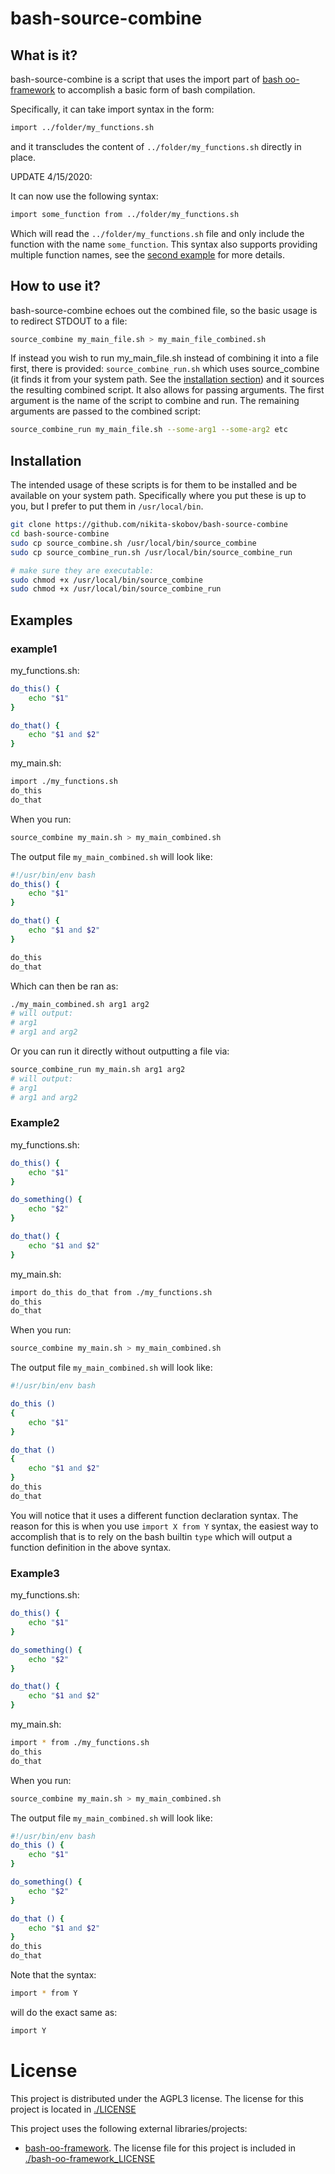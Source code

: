 # bash-source-combine

## What is it?

bash-source-combine is a script that uses the import part of [bash oo-framework](https://github.com/niieani/bash-oo-framework) to accomplish a basic form of bash compilation.

Specifically, it can take import syntax in the form:

```sh
import ../folder/my_functions.sh
```

and it transcludes the content of `../folder/my_functions.sh` directly in place.

UPDATE 4/15/2020:

It can now use the following syntax:

```sh
import some_function from ../folder/my_functions.sh
```

Which will read the `../folder/my_functions.sh` file and only include the function with the name `some_function`. This syntax also supports providing multiple function names, see the [second example](#example2) for more details.


## How to use it?

bash-source-combine echoes out the combined file, so the basic usage is to redirect STDOUT to a file:

```sh
source_combine my_main_file.sh > my_main_file_combined.sh
```

If instead you wish to run my_main_file.sh instead of combining it into a file first, there is provided: `source_combine_run.sh` which uses source_combine (it finds it from your system path. See the [installation section](#installation)) and it sources the resulting combined script. It also allows for passing arguments. The first argument is the name of the script to combine and run. The remaining arguments are passed to the combined script:

```sh
source_combine_run my_main_file.sh --some-arg1 --some-arg2 etc
```

## Installation

The intended usage of these scripts is for them to be installed and be available on your system path. Specifically where you put these is up to you, but I prefer to put them in `/usr/local/bin`.

```sh
git clone https://github.com/nikita-skobov/bash-source-combine
cd bash-source-combine
sudo cp source_combine.sh /usr/local/bin/source_combine
sudo cp source_combine_run.sh /usr/local/bin/source_combine_run

# make sure they are executable:
sudo chmod +x /usr/local/bin/source_combine
sudo chmod +x /usr/local/bin/source_combine_run
```


## Examples

### example1

my_functions.sh:

```sh
do_this() {
    echo "$1"
}

do_that() {
    echo "$1 and $2"
}
```

my_main.sh:

```sh
import ./my_functions.sh
do_this
do_that
```

When you run:
```sh
source_combine my_main.sh > my_main_combined.sh
```

The output file `my_main_combined.sh` will look like:

```sh
#!/usr/bin/env bash
do_this() {
    echo "$1"
}

do_that() {
    echo "$1 and $2"
}

do_this
do_that
```

Which can then be ran as:

```sh
./my_main_combined.sh arg1 arg2
# will output:
# arg1
# arg1 and arg2
```

Or you can run it directly without outputting a file via:

```sh
source_combine_run my_main.sh arg1 arg2
# will output:
# arg1
# arg1 and arg2
```

### Example2

my_functions.sh:

```sh
do_this() {
    echo "$1"
}

do_something() {
    echo "$2"
}

do_that() {
    echo "$1 and $2"
}

```

my_main.sh:

```sh
import do_this do_that from ./my_functions.sh
do_this
do_that
```

When you run:
```sh
source_combine my_main.sh > my_main_combined.sh
```

The output file `my_main_combined.sh` will look like:

```sh
#!/usr/bin/env bash

do_this ()
{
    echo "$1"
}

do_that ()
{
    echo "$1 and $2"
}
do_this
do_that
```

You will notice that it uses a different function declaration syntax. The reason for this is when you use `import X from Y` syntax, the easiest way to accomplish that is to rely on the bash builtin `type` which will output a function definition in the above syntax.


### Example3


my_functions.sh:

```sh
do_this() {
    echo "$1"
}

do_something() {
    echo "$2"
}

do_that() {
    echo "$1 and $2"
}

```

my_main.sh:

```sh
import * from ./my_functions.sh
do_this
do_that
```

When you run:
```sh
source_combine my_main.sh > my_main_combined.sh
```

The output file `my_main_combined.sh` will look like:

```sh
#!/usr/bin/env bash
do_this () {
    echo "$1"
}

do_something() {
    echo "$2"
}

do_that () {
    echo "$1 and $2"
}
do_this
do_that
```

Note that the syntax:

```sh
import * from Y
```

will do the exact same as:

```sh
import Y
```


# License

This project is distributed under the AGPL3 license. The license for this project is located in [./LICENSE](https://github.com/nikita-skobov/bash-source-combine/blob/master/LICENSE)

This project uses the following external libraries/projects:

- [bash-oo-framework](https://github.com/niieani/bash-oo-framework). The license file for this project is included in [./bash-oo-framework_LICENSE](https://github.com/nikita-skobov/bash-source-combine/blob/master/bash-oo-framework_LICENSE)
